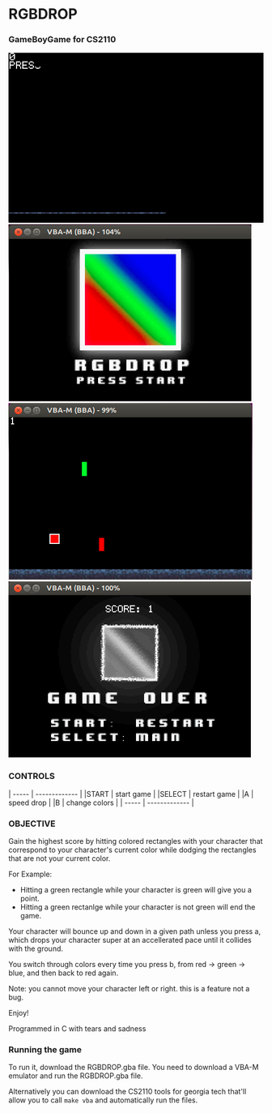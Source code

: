 # RGBDROP
### GameBoyGame for CS2110

![image](RGBDropDemo.gif)
![image](RGBDROPscreen1.png)
![image](RGBDROPscreen3.png)
![image](RGBDROPscreen2.png)

### CONTROLS
| ----- | ------------- |
|START 	| start game    |
|SELECT	| restart game  |
|A      | speed drop    |
|B      | change colors |
| ----- | ------------- |

### OBJECTIVE 
Gain the highest score by hitting colored rectangles with your character that correspond to your character's current color while dodging the rectangles that are not your current color.

For Example:
- Hitting a green rectangle while your character is green will give you a point.
- Hitting a green rectanlge while your character is not green will end the game.

Your character will bounce up and down in a given path unless you press a, which drops your character super at an accellerated pace until it collides with the ground.

You switch through colors every time you press b, from red -> green -> blue, and then back to red again.

Note: you cannot move your character left or right. this is a feature not a bug.

Enjoy!

Programmed in C with tears and sadness

### Running the game
To run it, download the RGBDROP.gba file. You need to download a VBA-M emulator and run the RGBDROP.gba file.

Alternatively you can download the CS2110 tools for georgia tech that'll allow you to call `make vba` and automatically run the files.


